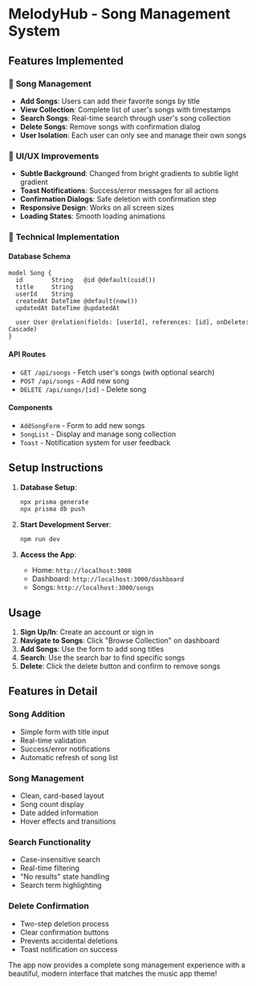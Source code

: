 # MelodyHub - Song Management System

## Features Implemented

### 🎵 **Song Management**
- **Add Songs**: Users can add their favorite songs by title
- **View Collection**: Complete list of user's songs with timestamps
- **Search Songs**: Real-time search through user's song collection
- **Delete Songs**: Remove songs with confirmation dialog
- **User Isolation**: Each user can only see and manage their own songs

### 🎨 **UI/UX Improvements**
- **Subtle Background**: Changed from bright gradients to subtle light gradient
- **Toast Notifications**: Success/error messages for all actions
- **Confirmation Dialogs**: Safe deletion with confirmation step
- **Responsive Design**: Works on all screen sizes
- **Loading States**: Smooth loading animations

### 🔧 **Technical Implementation**

#### Database Schema
```prisma
model Song {
  id        String   @id @default(cuid())
  title     String
  userId    String
  createdAt DateTime @default(now())
  updatedAt DateTime @updatedAt
  
  user User @relation(fields: [userId], references: [id], onDelete: Cascade)
}
```

#### API Routes
- `GET /api/songs` - Fetch user's songs (with optional search)
- `POST /api/songs` - Add new song
- `DELETE /api/songs/[id]` - Delete song

#### Components
- `AddSongForm` - Form to add new songs
- `SongList` - Display and manage song collection
- `Toast` - Notification system for user feedback

## Setup Instructions

1. **Database Setup**:
   ```bash
   npx prisma generate
   npx prisma db push
   ```

2. **Start Development Server**:
   ```bash
   npm run dev
   ```

3. **Access the App**:
   - Home: `http://localhost:3000`
   - Dashboard: `http://localhost:3000/dashboard`
   - Songs: `http://localhost:3000/songs`

## Usage

1. **Sign Up/In**: Create an account or sign in
2. **Navigate to Songs**: Click "Browse Collection" on dashboard
3. **Add Songs**: Use the form to add song titles
4. **Search**: Use the search bar to find specific songs
5. **Delete**: Click the delete button and confirm to remove songs

## Features in Detail

### Song Addition
- Simple form with title input
- Real-time validation
- Success/error notifications
- Automatic refresh of song list

### Song Management
- Clean, card-based layout
- Song count display
- Date added information
- Hover effects and transitions

### Search Functionality
- Case-insensitive search
- Real-time filtering
- "No results" state handling
- Search term highlighting

### Delete Confirmation
- Two-step deletion process
- Clear confirmation buttons
- Prevents accidental deletions
- Toast notification on success

The app now provides a complete song management experience with a beautiful, modern interface that matches the music app theme!
